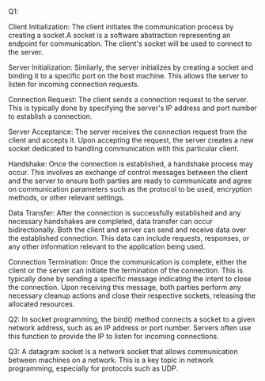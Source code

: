 Q1:

Client Initialization:
    The client initiates the communication process by creating a socket.A socket is a software abstraction representing an endpoint for communication. The client's socket will be used to connect to the server.

Server Initialization:
    Similarly, the server initializes by creating a socket and binding it to a specific port on the host machine. This allows the server to listen for incoming connection requests.

Connection Request:
    The client sends a connection request to the server. This is typically done by specifying the server's IP address and port number to establish a connection.

Server Acceptance:
    The server receives the connection request from the client and accepts it. Upon accepting the request, the server creates a new socket dedicated to handling communication with this particular client.

Handshake:
    Once the connection is established, a handshake process may occur. This involves an exchange of control messages between the client and the server to ensure both parties are ready to communicate and agree on communication parameters such as the protocol to be used, encryption methods, or other relevant settings.

Data Transfer:
    After the connection is successfully established and any necessary handshakes are completed, data transfer can occur bidirectionally. Both the client and server can send and receive data over the established connection. This data can include requests, responses, or any other information relevant to the application being used.

Connection Termination:
    Once the communication is complete, either the client or the server can initiate the termination of the connection. This is typically done by sending a specific message indicating the intent to close the connection. Upon receiving this message, both parties perform any necessary cleanup actions and close their respective sockets, releasing the allocated resources.






Q2:
    In socket programming, the bind() method connects a socket to a given network address, such as an IP address or port number. Servers often use this function to provide the IP to listen for incoming connections.



Q3:
    A datagram socket is a network socket that allows communication between machines on a network. This is a key topic in network programming, especially for protocols such as UDP.